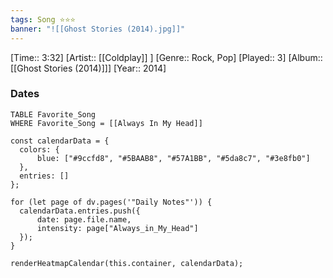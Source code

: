 ```yaml
---
tags: Song ⭐⭐⭐ 
banner: "![[Ghost Stories (2014).jpg]]"
---
```

[Time:: 3:32]
[Artist:: [[Coldplay]] ]
[Genre:: Rock, Pop]
[Played:: 3]
[Album:: [[Ghost Stories (2014)]]]
[Year:: 2014]
### Dates
````dataview
TABLE Favorite_Song
WHERE Favorite_Song = [[Always In My Head]]
````

  ```dataviewjs
const calendarData = { 
	colors: { 
		blue: ["#9ccfd8", "#5BAAB8", "#57A1BB", "#5da8c7", "#3e8fb0"] 
	}, 
	entries: [] 
}; 

for (let page of dv.pages('"Daily Notes"')) { 
	calendarData.entries.push({ 
		date: page.file.name, 
		intensity: page["Always_in_My_Head"]
	}); 
} 

renderHeatmapCalendar(this.container, calendarData);
```

